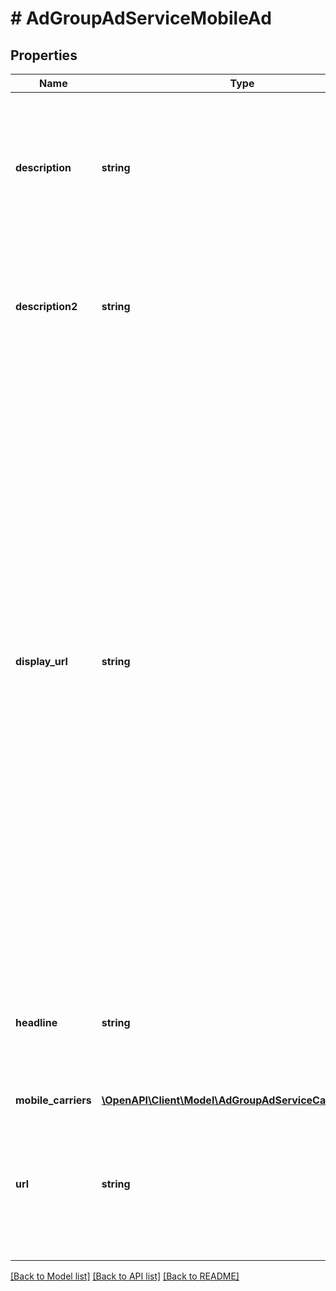 # # AdGroupAdServiceMobileAd

## Properties

Name | Type | Description | Notes
------------ | ------------- | ------------- | -------------
**description** | **string** | &lt;div lang&#x3D;\&quot;ja\&quot;&gt; 説明文（1行目）です。&lt;br&gt; このフィールドは、ADD時は必須となり、SET時は省略可能となります。 &lt;/div&gt; &lt;div lang&#x3D;\&quot;en\&quot;&gt; Description text (line 1).&lt;br&gt; This field is required in ADD operation, and will be optional in SET operation. &lt;/div&gt; | [optional]
**description2** | **string** | &lt;div lang&#x3D;\&quot;ja\&quot;&gt; 説明文（2行目）です。&lt;br&gt; ADDおよびSET時、このフィールドは省略可能となります。 &lt;/div&gt; &lt;div lang&#x3D;\&quot;en\&quot;&gt; Description text (line 2).&lt;br&gt; This field is optional in ADD and SET operation. &lt;/div&gt; | [optional]
**display_url** | **string** | &lt;div lang&#x3D;\&quot;ja\&quot;&gt; 表示URLです。&lt;br&gt; ADDおよびSET時、このフィールドは省略可能となります。&lt;br&gt; ・標準キャンペーンの場合&lt;br&gt; &amp;nbsp;&amp;nbsp;ADDでは入力必須です。SETでの入力は任意です。&lt;br&gt; ・アプリキャンペーンの場合&lt;br&gt; &amp;nbsp;&amp;nbsp;ADD、SETのどちらも指定できません。&lt;br&gt; &amp;nbsp;&amp;nbsp;※アプリキャンペーンで指定したDeviceOsTypeに基づき、以下のいずれかのURLが自動で設定されます。&lt;br&gt; &amp;nbsp;&amp;nbsp;&amp;nbsp;&amp;nbsp;- iOSの場合：itunes.apple.com&lt;br&gt; &amp;nbsp;&amp;nbsp;&amp;nbsp;&amp;nbsp;- Androidの場合：play.google.com&lt;br&gt; &lt;/div&gt; &lt;div lang&#x3D;\&quot;en\&quot;&gt; Display URL.&lt;br&gt; This field is optional in ADD and SET operation.&lt;br&gt; - Standard campaign:&lt;br&gt; &amp;nbsp;&amp;nbsp;Required for ADD, optional for SET.&lt;br&gt; - Mobile app campaign:&lt;br&gt; &amp;nbsp;&amp;nbsp;Not allowed for ADD and SET.&lt;br&gt; &amp;nbsp;&amp;nbsp;*Based on DeviceOsType specified on Mobile app campaign, any of the following URLs will be automatically set.&lt;br&gt; &amp;nbsp;&amp;nbsp;&amp;nbsp;&amp;nbsp;- For iOS : itunes.apple.com&lt;br&gt; &amp;nbsp;&amp;nbsp;&amp;nbsp;&amp;nbsp;- For Android : play.google.com&lt;br&gt; &lt;/div&gt; | [optional]
**headline** | **string** | &lt;div lang&#x3D;\&quot;ja\&quot;&gt; タイトルです。&lt;br&gt; このフィールドは、ADD時は必須となり、SET時は省略可能となります。 &lt;/div&gt; &lt;div lang&#x3D;\&quot;en\&quot;&gt; Title.&lt;br&gt; This field is required in ADD operation, and will be optional in SET operation. &lt;/div&gt; | [optional]
**mobile_carriers** | [**\OpenAPI\Client\Model\AdGroupAdServiceCarrierName[]**](AdGroupAdServiceCarrierName.md) |  | [optional]
**url** | **string** | &lt;div lang&#x3D;\&quot;ja\&quot;&gt; リンク先URLです。&lt;br&gt; このフィールドは、ADD時は必須となり、SET時は省略可能となります。 &lt;/div&gt; &lt;div lang&#x3D;\&quot;en\&quot;&gt; Destination URL.&lt;br&gt; This field is required in ADD operation, and will be optional in SET operation. &lt;/div&gt; | [optional]

[[Back to Model list]](../../README.md#models) [[Back to API list]](../../README.md#endpoints) [[Back to README]](../../README.md)
